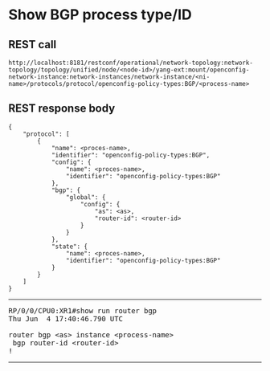 # Show BGP process type/ID

## REST call

```
http://localhost:8181/restconf/operational/network-topology:network-topology/topology/unified/node/<node-id>/yang-ext:mount/openconfig-network-instance:network-instances/network-instance/<ni-name>/protocols/protocol/openconfig-policy-types:BGP/<process-name>
```

## REST response body

```
{
    "protocol": [
        {
            "name": <proces-name>,
            "identifier": "openconfig-policy-types:BGP",
            "config": {
                "name": <proces-name>,
                "identifier": "openconfig-policy-types:BGP"
            },
            "bgp": {
                "global": {
                    "config": {
                        "as": <as>,
                        "router-id": <router-id>
                    }
                }
            },
            "state": {
                "name": <proces-name>,
                "identifier": "openconfig-policy-types:BGP"
            }
        }
    ]
}
```


---

<pre>
RP/0/0/CPU0:XR1#show run router bgp
Thu Jun  4 17:40:46.790 UTC

router bgp &lt;as&gt; instance &lt;process-name&gt;
 bgp router-id &lt;router-id&gt;
!
</pre>

---
